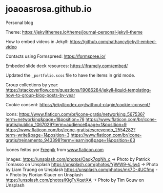 # joaoasrosa.github.io
Personal blog



Theme: https://jekyllthemes.io/theme/journal-personal-jekyll-theme

How to embed videos in Jekyll: https://github.com/nathancy/jekyll-embed-video

Contacts using Formspreed: https://formspree.io/

Embeded slide deck resources: https://iframely.com/embed/

Updated the `_portfolio.scss` file to have the items in grid mode.

Group collections by year: https://stackoverflow.com/questions/19086284/jekyll-liquid-templating-how-to-group-blog-posts-by-year

Cookie consent: https://jekyllcodex.org/without-plugin/cookie-consent/

Icons:
https://www.flaticon.com/br/icone-gratis/networking_567536?term=networking&page=1&position=76
https://www.flaticon.com/br/icone-gratis/publico_1067029?term=audience&page=1&position=9
https://www.flaticon.com/br/icone-gratis/escrevendo_2554282?term=write&page=1&position=3
https://www.flaticon.com/br/icone-gratis/treinamento_943398?term=learning&page=1&position=63

Ícones feitos por <a href="https://www.flaticon.com/br/autores/freepik" title="Freepik">Freepik</a> from <a href="https://www.flaticon.com/br/" title="Flaticon"> www.flaticon.com</a>

Images:
https://unsplash.com/photos/Oaqk7qqNh_c -> Photo by Patrick Tomasso on Unsplash
https://unsplash.com/photos/YjWW9-VJlw4 -> Photo by Liam Truong on Unsplash
https://unsplash.com/photos/mk7D-4UCfmg -> Photo by Florian Klauer on Unsplash
https://unsplash.com/photos/KigTvXqetXA -> Photo by Tim Gouw on Unsplash